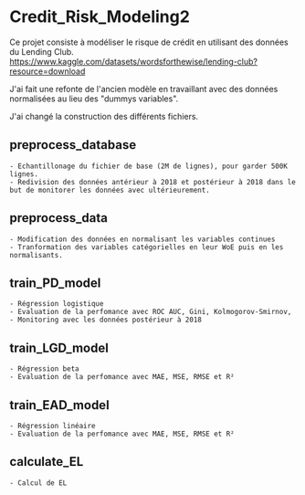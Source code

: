 # Credit_Risk_Modeling2

Ce projet consiste à modéliser le risque de crédit en utilisant des données du Lending Club.
https://www.kaggle.com/datasets/wordsforthewise/lending-club?resource=download

J'ai fait une refonte de l'ancien modèle en travaillant avec des données normalisées au lieu des "dummys variables".

J'ai changé la construction des différents fichiers.

## preprocess_database

    - Echantillonage du fichier de base (2M de lignes), pour garder 500K lignes.
    - Redivision des données antérieur à 2018 et postérieur à 2018 dans le but de monitorer les données avec ultérieurement.

## preprocess_data

    - Modification des données en normalisant les variables continues
    - Tranformation des variables catégorielles en leur WoE puis en les normalisants.

## train_PD_model

    - Régression logistique
    - Evaluation de la perfomance avec ROC AUC, Gini, Kolmogorov-Smirnov, 
    - Monitoring avec les données postérieur à 2018

## train_LGD_model

    - Régression beta
    - Evaluation de la perfomance avec MAE, MSE, RMSE et R²

## train_EAD_model

    - Régression linéaire
    - Evaluation de la perfomance avec MAE, MSE, RMSE et R²

## calculate_EL
    
    - Calcul de EL
